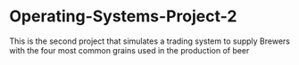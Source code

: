 # Operating-Systems-Project-2
This is the second project that simulates a trading system to supply Brewers with the four most common grains used in the production of beer
